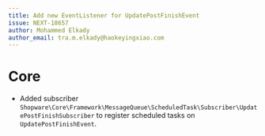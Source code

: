 ```yaml
---
title: Add new EventListener for UpdatePostFinishEvent
issue: NEXT-18657
author: Mohammed Elkady
author_email: tra.m.elkady@haokeyingxiao.com
---
```

# Core
*  Added subscriber `Shopware\Core\Framework\MessageQueue\ScheduledTask\Subscriber\UpdatePostFinishSubscriber` to register scheduled tasks on `UpdatePostFinishEvent`.

